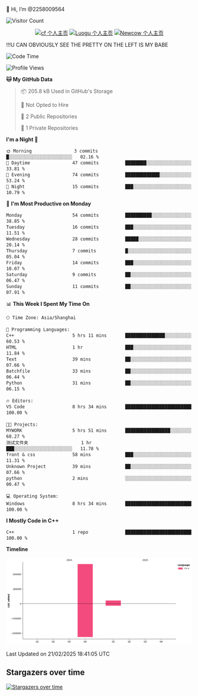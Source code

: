  👋 Hi, I’m @2258009564

![Visitor Count](https://profile-counter.glitch.me/{2258009564}/count.svg)

<!---
2258009564/2258009564 is a ✨ special ✨ repository because its `README.md` (this file) appears on your GitHub profile.
You can click the Preview link to take a look at your changes.
--->

<div align="center">

[![cf 个人主页](https://img.shields.io/badge/codeforces-alisa22580-yellow)](https://codeforces.com/profile/alisa22580)
[![Luogu 个人主页](https://img.shields.io/badge/Luogu-alisa_kujou-blue)](https://www.luogu.com.cn/user/1440708)
[![Newcow 个人主页](https://img.shields.io/badge/nowcoder-lzy-blue)](https://ac.nowcoder.com/acm/contest/profile/51334038)

</div>

!!!U CAN OBVIOUSLY SEE THE PRETTY ON THE LEFT IS MY BABE



<!--START_SECTION:waka-->
![Code Time](http://img.shields.io/badge/Code%20Time-101%20hrs%2028%20mins-blue)

![Profile Views](http://img.shields.io/badge/Profile%20Views-0-blue)

**🐱 My GitHub Data** 

> 📦 205.8 kB Used in GitHub's Storage 
 > 
> 🚫 Not Opted to Hire
 > 
> 📜 2 Public Repositories 
 > 
> 🔑 1 Private Repositories 
 > 
**I'm a Night 🦉** 

```text
🌞 Morning                3 commits           █░░░░░░░░░░░░░░░░░░░░░░░░   02.16 % 
🌆 Daytime                47 commits          ████████░░░░░░░░░░░░░░░░░   33.81 % 
🌃 Evening                74 commits          █████████████░░░░░░░░░░░░   53.24 % 
🌙 Night                  15 commits          ███░░░░░░░░░░░░░░░░░░░░░░   10.79 % 
```
📅 **I'm Most Productive on Monday** 

```text
Monday                   54 commits          ██████████░░░░░░░░░░░░░░░   38.85 % 
Tuesday                  16 commits          ███░░░░░░░░░░░░░░░░░░░░░░   11.51 % 
Wednesday                28 commits          █████░░░░░░░░░░░░░░░░░░░░   20.14 % 
Thursday                 7 commits           █░░░░░░░░░░░░░░░░░░░░░░░░   05.04 % 
Friday                   14 commits          ███░░░░░░░░░░░░░░░░░░░░░░   10.07 % 
Saturday                 9 commits           ██░░░░░░░░░░░░░░░░░░░░░░░   06.47 % 
Sunday                   11 commits          ██░░░░░░░░░░░░░░░░░░░░░░░   07.91 % 
```


📊 **This Week I Spent My Time On** 

```text
🕑︎ Time Zone: Asia/Shanghai

💬 Programming Languages: 
C++                      5 hrs 11 mins       ███████████████░░░░░░░░░░   60.53 % 
HTML                     1 hr                ███░░░░░░░░░░░░░░░░░░░░░░   11.84 % 
Text                     39 mins             ██░░░░░░░░░░░░░░░░░░░░░░░   07.66 % 
Batchfile                33 mins             ██░░░░░░░░░░░░░░░░░░░░░░░   06.44 % 
Python                   31 mins             ██░░░░░░░░░░░░░░░░░░░░░░░   06.15 % 

🔥 Editors: 
VS Code                  8 hrs 34 mins       █████████████████████████   100.00 % 

🐱‍💻 Projects: 
MYWORK                   5 hrs 51 mins       █████████████████░░░░░░░░   68.27 % 
测试文件夹                    1 hr                ███░░░░░░░░░░░░░░░░░░░░░░   11.78 % 
front & css              58 mins             ███░░░░░░░░░░░░░░░░░░░░░░   11.31 % 
Unknown Project          39 mins             ██░░░░░░░░░░░░░░░░░░░░░░░   07.66 % 
python                   2 mins              ░░░░░░░░░░░░░░░░░░░░░░░░░   00.47 % 

💻 Operating System: 
Windows                  8 hrs 34 mins       █████████████████████████   100.00 % 
```

**I Mostly Code in C++** 

```text
C++                      1 repo              █████████████████████████   100.00 % 
```



**Timeline**

![Lines of Code chart](https://raw.githubusercontent.com/2258009564/2258009564/main/assets/bar_graph.png)


 Last Updated on 21/02/2025 18:41:05 UTC
<!--END_SECTION:waka-->

## Stargazers over time
[![Stargazers over time](https://starchart.cc/2258009564/2258009564.svg?variant=adaptive)](https://starchart.cc/2258009564/2258009564)
